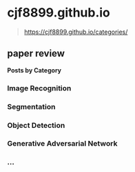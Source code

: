 # cjf8899.github.io

> https://cjf8899.github.io/categories/

## paper review

**Posts by Category**

### Image Recognition

### Segmentation

### Object Detection

### Generative Adversarial Network

### ...
